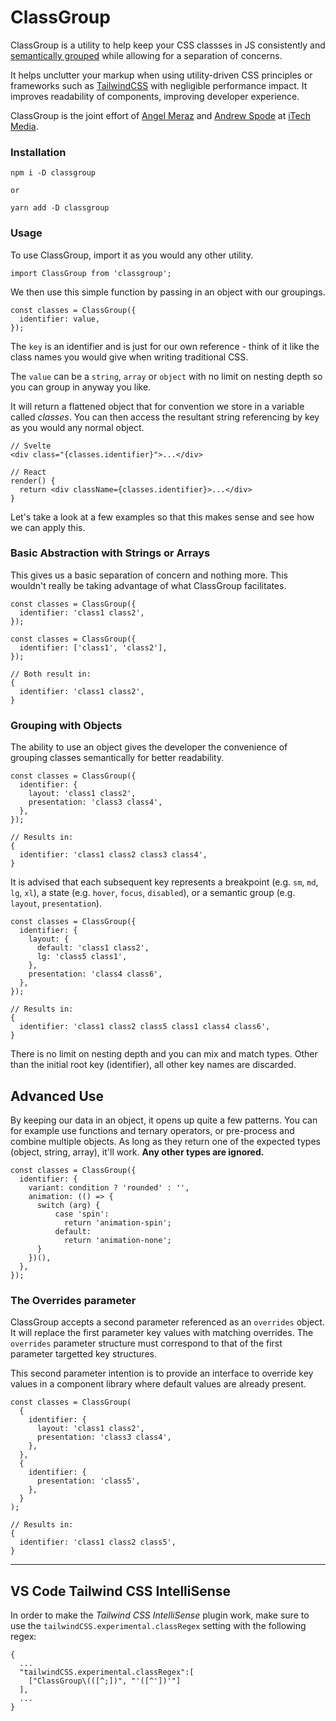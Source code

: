 # ClassGroup

ClassGroup is a utility to help keep your CSS classses in JS consistently and  [semantically grouped](https://cube.fyi/grouping/) while allowing for a separation of concerns. 

It helps unclutter your markup when using utility-driven CSS principles or frameworks such as [TailwindCSS](https://tailwindcss.com) with negligible performance impact. It improves readability of components, improving developer experience.

ClassGroup is the joint effort of [Angel Meraz](https://www.linkedin.com/in/angelmeraz/) and [Andrew Spode](http://linkedin.com/in/spode) at [iTech Media](http://itech.media).

### Installation

```
npm i -D classgroup

or

yarn add -D classgroup
```

### Usage

To use ClassGroup, import it as you would any other utility. 

```
import ClassGroup from 'classgroup';
```

We then use this simple function by passing in an object with our groupings. 

```
const classes = ClassGroup({
  identifier: value,
});
```

The `key` is an identifier and is just for our own reference - think of it like the class names you would give when writing traditional CSS.

The `value` can be a `string`, `array` or `object` with no limit on nesting depth so you can group in anyway you like. 

It will return a flattened object that for convention we store in a variable called _classes_. You can then access the resultant string referencing by key as you would any normal object. 


```
// Svelte
<div class="{classes.identifier}">...</div>

// React
render() {
  return <div className={classes.identifier}>...</div>
}
```

Let's take a look at a few examples so that this makes sense and see how we can apply this.


### Basic Abstraction with Strings or Arrays

This gives us a basic separation of concern and nothing more. This wouldn't really be taking advantage of what ClassGroup facilitates.

```
const classes = ClassGroup({
  identifier: 'class1 class2',
});

const classes = ClassGroup({
  identifier: ['class1', 'class2'],
});

// Both result in:
{
  identifier: 'class1 class2',
}
```

### Grouping with Objects

The ability to use an object gives the developer the convenience of grouping classes semantically for better readability.

```
const classes = ClassGroup({
  identifier: {
    layout: 'class1 class2',
    presentation: 'class3 class4',
  },
});

// Results in:
{
  identifier: 'class1 class2 class3 class4',
}
```

It is advised that each subsequent key represents a breakpoint (e.g. `sm`, `md`, `lg`, `xl`), a state (e.g. `hover`, `focus`, `disabled`), or a semantic group (e.g. `layout`, `presentation`).

```
const classes = ClassGroup({
  identifier: {
    layout: {
      default: 'class1 class2',
      lg: 'class5 class1',
    },
    presentation: 'class4 class6',
  },
});

// Results in:
{
  identifier: 'class1 class2 class5 class1 class4 class6',
}
```

There is no limit on nesting depth and you can mix and match types. Other than the initial root key (identifier), all other key names are discarded.

## Advanced Use

By keeping our data in an object, it opens up quite a few patterns. You can for example use functions and ternary operators, or pre-process and combine multiple objects. As long as they return one of the expected types (object, string, array), it'll work. **Any other types are ignored.**

```
const classes = ClassGroup({
  identifier: {
    variant: condition ? 'rounded' : '',
    animation: (() => {
      switch (arg) {
          case 'spin':
            return 'animation-spin';
          default:
            return 'animation-none';
      }
    })(),
  },
});
```

### The Overrides parameter

ClassGroup accepts a second parameter referenced as an `overrides` object. It will replace the first parameter key values with matching overrides. The `overrides` parameter structure must correspond to that of the first parameter targetted key structures.

This second parameter intention is to provide an interface to override key values in a component library where default values are already present.

```
const classes = ClassGroup(
  {
    identifier: {
      layout: 'class1 class2',
      presentation: 'class3 class4',
    },
  },
  {
    identifier: {
      presentation: 'class5',
    },
  }
);

// Results in:
{
  identifier: 'class1 class2 class5',
}
```
---
## VS Code Tailwind CSS IntelliSense
In order to make the *Tailwind CSS IntelliSense* plugin work, make sure to use the `tailwindCSS.experimental.classRegex` setting with the following regex:
```
{
  ...
  "tailwindCSS.experimental.classRegex":[
    ["ClassGroup\(([^;])", "'([^'])'"]
  ],
  ...
}
```
